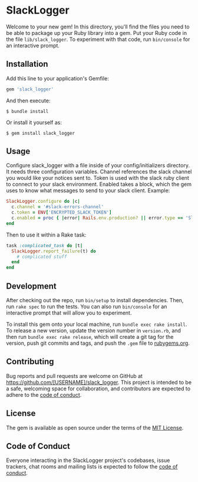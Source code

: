 # SlackLogger

Welcome to your new gem! In this directory, you'll find the files you need to be able to package up your Ruby library into a gem. Put your Ruby code in the file `lib/slack_logger`. To experiment with that code, run `bin/console` for an interactive prompt.

## Installation

Add this line to your application's Gemfile:

```ruby
gem 'slack_logger'
```

And then execute:

    $ bundle install

Or install it yourself as:

    $ gem install slack_logger

## Usage

Configure slack_logger with a file inside of your config/initializers directory.
It needs three configuration variables.
Channel references the slack channel you would like your notices sent to.
Token is used with the slack ruby client to connect to your slack environment.
Enabled takes a block, which the gem uses to know what messages to send to your slack client.
Example:

```ruby
SlackLogger.configure do |c|
  c.channel = '#slack-errors-channel'
  c.token = ENV['ENCRYPTED_SLACK_TOKEN']
  c.enabled = proc { |error| Rails.env.production? || error.type == 'Slackable Development Error' }
end
```

Then to use it within a Rake task:

```ruby
task :complicated_task do |t|
  SlackLogger.report_failure(t) do
    # complicated stuff
  end
end
```

## Development

After checking out the repo, run `bin/setup` to install dependencies. Then, run `rake spec` to run the tests. You can also run `bin/console` for an interactive prompt that will allow you to experiment.

To install this gem onto your local machine, run `bundle exec rake install`. To release a new version, update the version number in `version.rb`, and then run `bundle exec rake release`, which will create a git tag for the version, push git commits and tags, and push the `.gem` file to [rubygems.org](https://rubygems.org).

## Contributing

Bug reports and pull requests are welcome on GitHub at https://github.com/[USERNAME]/slack_logger. This project is intended to be a safe, welcoming space for collaboration, and contributors are expected to adhere to the [code of conduct](https://github.com/[USERNAME]/slack_logger/blob/master/CODE_OF_CONDUCT.md).

## License

The gem is available as open source under the terms of the [MIT License](https://opensource.org/licenses/MIT).

## Code of Conduct

Everyone interacting in the SlackLogger project's codebases, issue trackers, chat rooms and mailing lists is expected to follow the [code of conduct](https://github.com/[USERNAME]/slack_logger/blob/master/CODE_OF_CONDUCT.md).
